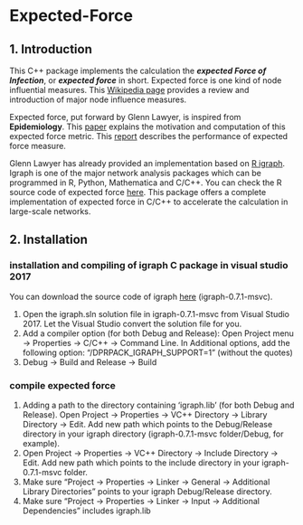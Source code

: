 # Expected-Force
## 1. Introduction

This C++ package implements the calculation the ***expected Force of Infection***, or ***expected force*** in short. Expected force is one kind of node influential measures. This [Wikipedia page](https://en.wikipedia.org/wiki/Node_influence_metric) provides a review and introduction of major node influence measures.

Expected force, put forward by Glenn Lawyer, is inspired from **Epidemiology**. This [paper](https://www.ncbi.nlm.nih.gov/pmc/articles/PMC4345333/) explains the motivation and computation of this expected force metric. This [report](https://arxiv.org/abs/1406.4785) describes the performance of expected force measure.

Glenn Lawyer has already provided an implementation based on [R igraph](https://igraph.org/r/). Igraph is one of the major network analysis packages which can be programmed in R, Python, Mathematica and C/C++. You can check the R source code of expected force [here](). This package offers a complete implementation of expected force in C/C++ to accelerate the calculation in large-scale networks. 

## 2. Installation

### installation and compiling of igraph C package in visual studio 2017

You can download the source code of igraph [here](http://igraph.org/c/#downloads) (igraph-0.7.1-msvc).

1. Open the igraph.sln solution file in igraph-0.7.1-msvc from Visual Studio 2017. Let the Visual Studio convert the solution file for you.
2. Add a compiler option (for both Debug and Release): Open Project menu -> Properties -> C/C++ -> Command Line. In Additional options, add the following option: “/DPRPACK_IGRAPH_SUPPORT=1” (without the quotes)
3. Debug -> Build and Release -> Build

### compile expected force

1. Adding a path to the directory containing ‘igraph.lib’ (for both Debug and Release). Open Project -> Properties -> VC++ Directory -> Library Directory -> Edit. Add new path which points to the Debug/Release directory in your igraph directory (igraph-0.7.1-msvc folder/Debug, for example).
2. Open Project -> Properties -> VC++ Directory -> Include Directory -> Edit. Add new path which points to the include directory in your igraph-0.7.1-msvc folder.
3. Make sure “Project -> Properties -> Linker -> General -> Additional Library Directories” points to your igraph Debug/Release directory.
4. Make sure “Project -> Properties -> Linker -> Input -> Additional Dependencies” includes igraph.lib



